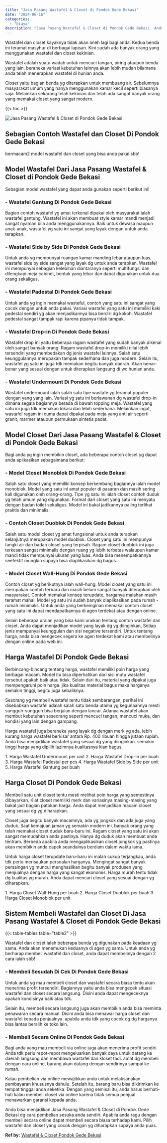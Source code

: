 ```yaml
---
title: "Jasa Pasang Wastafel & Closet di Pondok Gede Bekasi"
date: "2024-06-16"
categories: 
  - "biaya"
description: "Jasa Pasang Wastafel & Closet di Pondok Gede Bekasi. Anda bisa menjadikan Jasa Pasang Wastafel & Closet di Pondok Gede Bekasi dg cara pembelian sesuka anda s..."
---
```


Wastafel dan closet kayaknya tidak akan aneh lagi bagi anda. Kedua benda ini teramat masyhur di berbagai lapisan. Kini sudah ada banyak orang yang menggunakan wastafel dan closet kekinian.

Wastafel adalah suatu wadah untuk mencuci tangan, piring ataupun benda yang lain. beraneka variasi kebutuhan lainnya akan lebih mudah bilamana anda telah menerapkan wastafel di hunian anda.

Closet yaitu bagian benda yg diterapkan untuk membuang air. Sebelumnya masyarakat umum yang hanya menggunakan kamar kecil seperti biasanya saja. Melainkan sekarang telah kekinian dan telah ada sangat banyak orang yang memakai closet yang sangat modern.

{{< toc >}}

![Jasa Pasang Wastafel & Closet di Pondok Gede Bekasi](/images/wastafel-closet-murah02.png)

## Sebagian Contoh Wastafel dan Closet Di Pondok Gede Bekasi

bermacam2 model wastafel dan closet yang bisa anda pakai sbb!

## Model Wastafel Dari Jasa Pasang Wastafel & Closet di Pondok Gede Bekasi

Sebagian model wastafel yang dapat anda gunakan seperti berikut ini!

### \- Wastafel Gantung Di Pondok Gede Bekasi

Bagian contoh wastafel yg amat terkenal dipakai oleh masyarakat ialah wastafel gantung. Wastafel ini akan membuat style kamar mandi menjadi sangat nyaman bila anda menggunakannya. Baik untuk dewasa maupun anak-anak, wastafel yg satu ini sangat yang layak dengan untuk anda terapkan.

### \- Wastafel Side by Side Di Pondok Gede Bekasi

Untuk anda yg mempunyai ruangan kamar manding lebar ataupun luas, wastafel side by side sangat yang layak dg untuk anda terapkan. Wastafel ini mempunyai sebagian kelebihan diantaranya seperti multifungsi dan dilengkapi meja cabinet, bentuk yang lebar dan dapat digunakan untuk dua orang sekaligus.

### \- Wastafel Padestal Di Pondok Gede Bekasi

Untuk anda yg ingin memakai wasteful, contoh yang satu ini sangat yang cocok dengan untuk anda pakai. Variasi wastafel yang satu ini memiliki kaki pedestal sendiri yg akan menjadikannya bisa berdiri dg kokoh. Wastafel pedestal sangat tampak rapi karena pipanya tidak tampak.

### \- Wastafel Drop-in Di Pondok Gede Bekasi

Wastafel drop ini yaitu beberapa ragam wastafel yang sudah banyak dikenal oleh sangat banyak orang. Ragam wastafel drop-in memiliki nilai lebih tersendiri yang membedakan dg jenis wastafel lainnya. Salah satu keunggulannya merupakan tampak sederhana dan juga modern. Selain itu, wastafel yg satu ini juga tdk memakan begitu banyak daerah. Akan benar-benar yang sesuai dengan untuk diterapkan langsung di wc hunian anda.

### \- Wastafel Undermount Di Pondok Gede Bekasi

Wastafel undermount ialah salah satu tipe wastafe yg teramat populer dengan yang yang lain. Variasi yg satu ini berlawanan dg wastafel drop-in dimana segala bagiannya berada di bawah topping meja. Wastafel yang satu ini juga tdk memakan lokasi dan lebih sederhana. Melainkan ingat, wastafel ragam ini cuma dapat dipakai pada meja yang anti air seperti granit, marmer ataupun permukaan sintetis padat.

## Model Closet Dari Jasa Pasang Wastafel & Closet di Pondok Gede Bekasi

Bagi anda yg ingin membikin closet, ada beberapa contoh closet yg dapat anda aplikasikan sebagaimana berikut:

### \- Model Closet Monoblok Di Pondok Gede Bekasi

Salah satu closet yang memiliki konsep berkembang bagiannya ialah model monoblok. Model yang satu ini amat populer di pasaran dan masih sering kali digunakan oleh orang-orang. Tipe yg satu ini ialah closet contoh duduk yg telah umum yang digunakan. Format dari closet yang satu ini menyatu dengan badan toilet sekaligus. Model ini bakal jadikannya paling terlihat praktis dan minimalis.

### \- Contoh Closet Duoblok Di Pondok Gede Bekasi

Salah satu model closet yg amat fungsional untuk anda terapkan selanjutnya merupakan model duoblok. Closet yang satu ini mempunyai tangki air dan badan closet yang terpisah. Ragam closet duoblok ini juga terkesan sangat minimalis dengan ruang yg lebih terbatas walaupun kamar mandi tidak mempunyai ukuran yang luas. Anda bisa menempatkannya seefektif mungkin supaya bisa diaplikasikan dg bagus.

### \- Model Closet Wall-Hung Di Pondok Gede Bekasi

Contoh closet yg berikutnya ialah wall-hung. Model closet yang satu ini merupakan contoh terbaru dan masih belum sangat banyak diterapkan oleh masyarakat. Contoh memakai konsep terupdate, harganya malahan masih teramat mahal. Model yg satu ini sudah banyak diaplikasikan pada rumah - rumah minimalis. Untuk anda yang berkeinginan memakai contoh closet yang satu ini dapat mendapatkannya di agen terdekat atau dengan online.

Selain beberapa uraian yang bisa kami uraikan tentang contoh wastafel dan closet. Anda dapat menjadikan model yang layak dg yg diinginkan, Setiap jenis mempunyai keunggulan dan sisi negative tersendiri. Untuk tentang harga, anda bisa mengecek segera ke agen terdekat kami atau membelinya dengan online pada web ini.

## Harga Wastafel Di Pondok Gede Bekasi

Berbincang-bincang tentang harga, wastafel memiliki poin harga yang berbagai macam. Model itu bisa diperhatikan dari sisi mutu wastafel tersebut apakah baik atau tidak. Selain dari itu, material yang dipakai juga mempengaruhi poin harga. jika kualitas material bagus maka harganya semakin tinggi, begitu juga sebaliknya.

Sesorang yg membeli wastafel tentu tidak sembarangan, perihal ini disebabkan wastafel adalah salah satu benda utama yg kegunaannya mesti sungguh-sungguh bisa berjalan dengan lancar. Adanya wastafel akan membut kebutuhan seseorang seperti mencuci tangan, mencuci muka, dan kondisi yang lain dengan gampang.

Harga wastafel juga beraneka yang layak dg dengan merk yg ada, lebih kurang harga wastafel berkisar antara Rp. 400 ribuan hingga jutaan rupiah. Anda bisa menjadikan wastafel yang sesuai dg yang diinginkan. semakin tinggi harga yang dipilih lazimnya kualitasnya kian bagus.

1\. Harga Wastafel Undermount per unit 2. Harga Wastafel Drop-in per buah 3. Harga Wastafel Padestal per pcs 4. Harga Wastafel Side by Side per unit 5. Harga Wastafel Gantung per buah

## Harga Closet Di Pondok Gede Bekasi

Membeli satu unit closet tentu mesti melihat poin harga yang semestinya dibayarkan. Kiat closet memiliki merk dan variasinya masing-masing yang bakal jadi bagian patokan harga. Anda dapat menjadikan macam closet yang sesuai dg yg diharapkan.

Closet juga begitu banyak macamnya, ada yg jongkok dan ada juga yang duduk. Saat kemajuan jaman yg semakin modern ini, banyak orang yang telah memakai closet duduk baru-baru ini. Ragam closet yang satu ini akan sangat memudahkan anda pastinya. Hanya dg duduk akan membuat anda tentram. Berbeda apabila anda mengaplikasikan closet jongkok yg pastinya akan membikin anda capek seandainya berdiam dalam waktu lama.

Untuk harga closet terupdate baru-baru ini malah cukup terjangkau, anda tdk perlu merisaukan persoalan harganya. Mengingat sangat banyak persaingan yg muncul menghasilkan begitu banyak produsen yang menjualnya dengan harga yang sangat ekonomis. Harga murah tentu tidak dg kualitas yg murah. Anda dapat mencari closet yang sesuai dengan yg diharapkan.

1\. Harga Closet Wall-Hung per buah 2. Harga Closet Duoblok per buah 3. Harga Closet Monoblok per unit

## Sistem Membeli Wastafel dan Closet Di Jasa Pasang Wastafel & Closet di Pondok Gede Bekasi

{{< table-tables table="table2" >}}

Wastafel dan closet ialah beberapa benda yg digunakan pada keadaan yg sama. Anda akan menemukan keduanya di agen yg sama. Untuk anda yg berharap membeli wastafel dan closet, anda dapat membelinya dengan 2 cara ialah sbb!

### \- Membeli Sesudah Di Cek Di Pondok Gede Bekasi

Untuk anda yg mau membeli closet dan wastafel secara biasa tentu akan menerima profit tersendiri. Bagiannya yaitu anda bisa mengecek situasi wastafel dan closet secara langsung. Disini anda dapat mengeceknya apakah kondisinya baik atau tdk.

Selain itu, membeli secara langsung juga akan membikin anda bisa meminta penawaran secara manual. Disini anda bisa menawar harga closet dan wastafel kepada penjualnya. apabila anda tdk yang cocok dg dg harganya bisa lantas beralih ke toko lain.

### \- Membeli Secara Online Di Pondok Gede Bekasi

Bagi anda yang mau membeli via online juga akan menerima profit sendiri. Anda tdk perlu repot-repot mengeluarkan banyak daya untuk datang ke daerah langsung dan membawa wastafel dan kloset tadi. amat dg membeli dengan cara online, barang akan datang dengan sendirinya sampai ke rumah.

Kalau pembelian via online mewajibkan anda untuk melaksanakan pembayaran khususnya dahulu. Setelah itu, barang baru bisa dikirimkan ke tempat tinggal anda seketika. Dengan yang semisal itu, anda harus berhati-hati kalau membeli closet via online karena tidak semua penjual menawarkan garansi kepada anda.

Anda bisa menjadikan Jasa Pasang Wastafel & Closet di Pondok Gede Bekasi dg cara pembelian sesuka anda sendiri. Apabila anda ragu dengan membeli secara online dapat membeli secara biasa terhadap kami. Pilih wastafel dan closet yang cocok dengan yg diharapkan supaya anda puas.

**Ref by:** [Wastafel & Closet Pondok Gede Bekasi](https://id.wikipedia.org/wiki/Wastafel)

